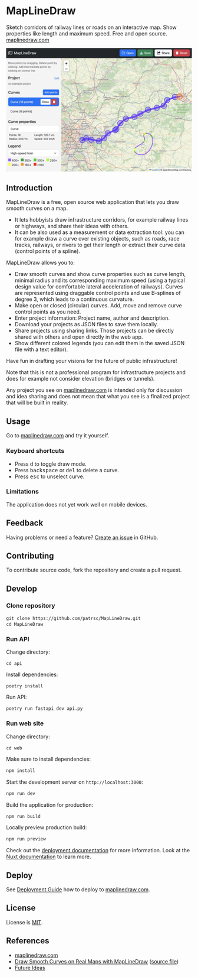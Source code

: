 # MapLineDraw

Sketch corridors of railway lines or roads on an interactive map.
Show properties like length and maximum speed.
Free and open source. [maplinedraw.com](https://maplinedraw.com)

![example](example.jpg)

## Introduction

MapLineDraw is a free, open source web application that lets you draw smooth curves on a map.
* It lets hobbyists draw infrastructure corridors,
for example railway lines or highways, and share their ideas with others.
* It can be also used as a measurement or data extraction tool: you can for example draw a curve
over existing objects, such as roads, race tracks, railways, or rivers to get their length or
extract their curve data (control points of a spline).

MapLineDraw allows you to:
* Draw smooth curves and show curve properties such as curve length, minimal radius and its corresponding maximum
  speed (using a typical design value for comfortable lateral acceleration of railways). Curves are
  represented using draggable control points and use B-splines of degree 3, which leads to a continuous curvature.
* Make open or closed (circular) curves. Add, move and remove curve control points as you need.
* Enter project information: Project name, author and description.
* Download your projects as JSON files to save them locally.
* Share projects using sharing links. Those projects can be directly shared with others and open
  directly in the web app.
* Show different colored legends (you can edit them in the saved JSON file with a text editor).

Have fun in drafting your visions for the future of public infrastructure!

Note that this is not a professional program for infrastructure projects and does for example not consider
elevation (bridges or tunnels).

Any project you see on [maplinedraw.com](https://maplinedraw.com) is intended only for discussion and idea sharing and does not mean that what you see is a finalized project that will be built in reality.

## Usage

Go to [maplinedraw.com](https://maplinedraw.com) and try it yourself.

### Keyboard shortcuts

* Press <kbd>d</kbd> to toggle draw mode.
* Press <kbd>backspace</kbd> or <kbd>del</kbd> to delete a curve.
* Press <kbd>esc</kbd> to unselect curve.

### Limitations

The application does not yet work well on mobile devices.

## Feedback

Having problems or need a feature? [Create an issue](https://github.com/patrsc/MapLineDraw/issues/new) in GitHub.

## Contributing

To contribute source code, fork the repository and create a pull request.

## Develop

### Clone repository

```
git clone https://github.com/patrsc/MapLineDraw.git
cd MapLineDraw
```

### Run API

Change directory:
```
cd api
```

Install dependencies:
```
poetry install
```

Run API:
```
poetry run fastapi dev api.py
```

### Run web site

Change directory:
```
cd web
```

Make sure to install dependencies:

```bash
npm install
```

Start the development server on `http://localhost:3000`:

```bash
npm run dev
```

Build the application for production:

```bash
npm run build
```

Locally preview production build:
```bash
npm run preview
```

Check out the [deployment documentation](https://nuxt.com/docs/getting-started/deployment) for more information.
Look at the [Nuxt documentation](https://nuxt.com/docs/getting-started/introduction) to learn more.

## Deploy

See [Deployment Guide](deploy.md) how to deploy to [maplinedraw.com](https://maplinedraw.com).

## License

License is [MIT](LICENSE.md).

## References

* [maplinedraw.com](https://maplinedraw.com/)
* [Draw Smooth Curves on Real Maps with MapLineDraw](https://medium.com/@patrsc/introducing-maplinedraw-draw-smooth-curves-on-real-maps-free-and-open-source-e1e6a6f9d39e) ([source file](article.md))
* [Future Ideas](ideas.md)
